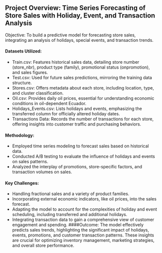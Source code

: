 ## Project Overview: Time Series Forecasting of Store Sales with Holiday, Event, and Transaction Analysis
Objective: To build a predictive model for forecasting store sales, integrating an analysis of holidays, special events, and transaction trends.

#### Datasets Utilized:

- Train.csv: Features historical sales data, detailing store number (store_nbr), product type (family), promotional status (onpromotion), and sales figures.
- Test.csv: Used for future sales predictions, mirroring the training data structure.
- Stores.csv: Offers metadata about each store, including location, type, and cluster classification.
- Oil.csv: Provides daily oil prices, essential for understanding economic conditions in oil-dependent Ecuador.
- Holidays_Events.csv: Lists holidays and events, emphasizing the transferred column for officially altered holiday dates.
- Transactions Data: Records the number of transactions for each store, offering insights into customer traffic and purchasing behaviors.
#### Methodology:

- Employed time series modeling to forecast sales based on historical data.
- Conducted A/B testing to evaluate the influence of holidays and events on sales patterns.
- Analyzed the interplay of promotions, store-specific factors, and transaction volumes on sales.
#### Key Challenges:

- Handling fractional sales and a variety of product families.
- Incorporating external economic indicators, like oil prices, into the sales forecast.
- Adapting the model to account for the complexities of holiday and event scheduling, including transferred and additional holidays.
- Integrating transaction data to gain a comprehensive view of customer engagement and spending.
####Outcome:
The model effectively predicts sales trends, highlighting the significant impact of holidays, events, promotions, and customer transaction patterns. These insights are crucial for optimizing inventory management, marketing strategies, and overall store performance.
